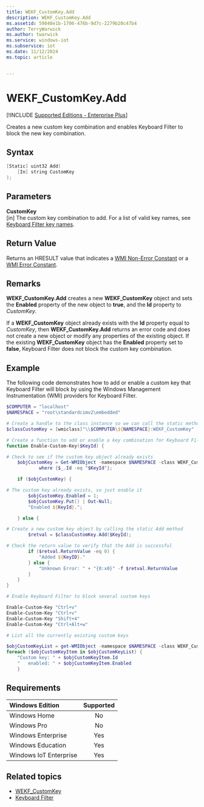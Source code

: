 ```yaml
---
title: WEKF_CustomKey.Add
description: WEKF_CustomKey.Add
ms.assetid: 59040e1b-1706-476b-9d7c-2279b20c47b4
author: TerryWarwick
ms.author: twarwick
ms.service: windows-iot
ms.subservice: iot
ms.date: 11/12/2024
ms.topic: article


---
```

# WEKF_CustomKey.Add

[!INCLUDE [Supported Editions - Enterprise Plus](../../../includes/incl-supported-OS-Enterprise-Plus.md)]

Creates a new custom key combination and enables Keyboard Filter to block the new key combination.

## Syntax

```powershell
[Static] uint32 Add(
    [In] string CustomKey
);
```

## Parameters

**CustomKey**</br>\[in\] The custom key combination to add. For a list of valid key names, see [Keyboard Filter key names](keyboardfilter-key-names.md).

## Return Value

Returns an HRESULT value that indicates a [WMI Non-Error Constant](/windows/win32/wmisdk/wmi-non-error-constants) or a [WMI Error Constant](/windows/win32/wmisdk/wmi-error-constants).

## Remarks

**WEKF_CustomKey.Add** creates a new **WEKF_CustomKey** object and sets the **Enabled** property of the new object to **true**, and the **Id** property to *CustomKey*.

If a **WEKF_CustomKey** object already exists with the **Id** property equal to *CustomKey*, then **WEKF_CustomKey.Add** returns an error code and does not create a new object or modify any properties of the existing object. If the existing **WEKF_CustomKey** object has the **Enabled** property set to **false**, Keyboard Filter does not block the custom key combination.

## Example

The following code demonstrates how to add or enable a custom key that Keyboard Filter will block by using the Windows Management Instrumentation (WMI) providers for Keyboard Filter.

```powershell
$COMPUTER = "localhost"
$NAMESPACE = "root\standardcimv2\embedded"

# Create a handle to the class instance so we can call the static methods
$classCustomKey = [wmiclass]"\\$COMPUTER\${NAMESPACE}:WEKF_CustomKey"

# Create a function to add or enable a key combination for Keyboard Filter to block
function Enable-Custom-Key($KeyId) {

# Check to see if the custom key object already exists
    $objCustomKey = Get-WMIObject -namespace $NAMESPACE -class WEKF_CustomKey |
            where {$_.Id -eq "$KeyId"};

    if ($objCustomKey) {

# The custom key already exists, so just enable it
        $objCustomKey.Enabled = 1;
        $objCustomKey.Put() | Out-Null;
        "Enabled ${KeyId}.";

    } else {

# Create a new custom key object by calling the static Add method
        $retval = $classCustomKey.Add($KeyId);

# Check the return value to verify that the Add is successful
        if ($retval.ReturnValue -eq 0) {
            "Added ${KeyID}."
        } else {
            "Unknown Error: " + "{0:x0}" -f $retval.ReturnValue
        }
    }
}

# Enable Keyboard Filter to block several custom keys

Enable-Custom-Key "Ctrl+v"
Enable-Custom-Key "Ctrl+v"
Enable-Custom-Key "Shift+4"
Enable-Custom-Key "Ctrl+Alt+w"

# List all the currently existing custom keys

$objCustomKeyList = get-WMIObject -namespace $NAMESPACE -class WEKF_CustomKey
foreach ($objCustomKeyItem in $objCustomKeyList) {
    "Custom key: " + $objCustomKeyItem.Id
    "   enabled: " + $objCustomKeyItem.Enabled
    }
```

## Requirements

| Windows Edition        | Supported |
|:-----------------------|:---------:|
| Windows Home           | No        |
| Windows Pro            | No        |
| Windows Enterprise     | Yes       |
| Windows Education      | Yes       |
| Windows IoT Enterprise | Yes       |

## Related topics

- [WEKF_CustomKey](wekf-customkey.md)
- [Keyboard Filter](keyboardfilter.md)
